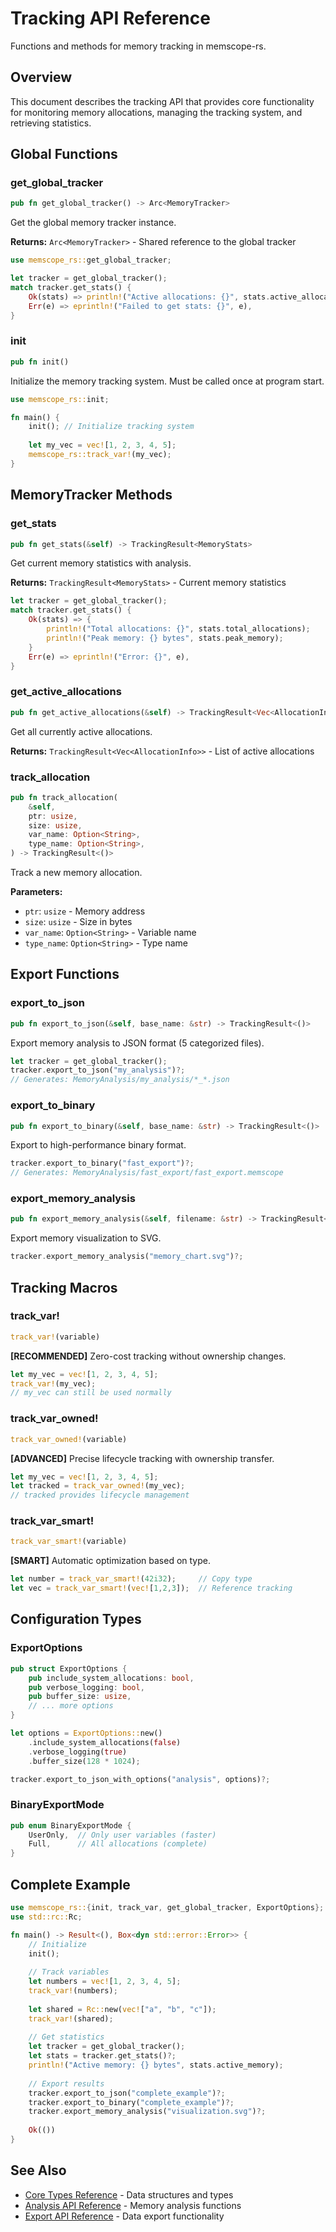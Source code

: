 # Tracking API Reference

Functions and methods for memory tracking in memscope-rs.

## Overview

This document describes the tracking API that provides core functionality for monitoring memory allocations, managing the tracking system, and retrieving statistics.

## Global Functions

### get_global_tracker

```rust
pub fn get_global_tracker() -> Arc<MemoryTracker>
```

Get the global memory tracker instance.

**Returns:** `Arc<MemoryTracker>` - Shared reference to the global tracker

```rust
use memscope_rs::get_global_tracker;

let tracker = get_global_tracker();
match tracker.get_stats() {
    Ok(stats) => println!("Active allocations: {}", stats.active_allocations),
    Err(e) => eprintln!("Failed to get stats: {}", e),
}
```

### init

```rust
pub fn init()
```

Initialize the memory tracking system. Must be called once at program start.

```rust
use memscope_rs::init;

fn main() {
    init(); // Initialize tracking system
    
    let my_vec = vec![1, 2, 3, 4, 5];
    memscope_rs::track_var!(my_vec);
}
```

## MemoryTracker Methods

### get_stats

```rust
pub fn get_stats(&self) -> TrackingResult<MemoryStats>
```

Get current memory statistics with analysis.

**Returns:** `TrackingResult<MemoryStats>` - Current memory statistics

```rust
let tracker = get_global_tracker();
match tracker.get_stats() {
    Ok(stats) => {
        println!("Total allocations: {}", stats.total_allocations);
        println!("Peak memory: {} bytes", stats.peak_memory);
    }
    Err(e) => eprintln!("Error: {}", e),
}
```

### get_active_allocations

```rust
pub fn get_active_allocations(&self) -> TrackingResult<Vec<AllocationInfo>>
```

Get all currently active allocations.

**Returns:** `TrackingResult<Vec<AllocationInfo>>` - List of active allocations

### track_allocation

```rust
pub fn track_allocation(
    &self,
    ptr: usize,
    size: usize,
    var_name: Option<String>,
    type_name: Option<String>,
) -> TrackingResult<()>
```

Track a new memory allocation.

**Parameters:**
- `ptr`: `usize` - Memory address
- `size`: `usize` - Size in bytes
- `var_name`: `Option<String>` - Variable name
- `type_name`: `Option<String>` - Type name

## Export Functions

### export_to_json

```rust
pub fn export_to_json(&self, base_name: &str) -> TrackingResult<()>
```

Export memory analysis to JSON format (5 categorized files).

```rust
let tracker = get_global_tracker();
tracker.export_to_json("my_analysis")?;
// Generates: MemoryAnalysis/my_analysis/*_*.json
```

### export_to_binary

```rust
pub fn export_to_binary(&self, base_name: &str) -> TrackingResult<()>
```

Export to high-performance binary format.

```rust
tracker.export_to_binary("fast_export")?;
// Generates: MemoryAnalysis/fast_export/fast_export.memscope
```

### export_memory_analysis

```rust
pub fn export_memory_analysis(&self, filename: &str) -> TrackingResult<()>
```

Export memory visualization to SVG.

```rust
tracker.export_memory_analysis("memory_chart.svg")?;
```

## Tracking Macros

### track_var!

```rust
track_var!(variable)
```

**[RECOMMENDED]** Zero-cost tracking without ownership changes.

```rust
let my_vec = vec![1, 2, 3, 4, 5];
track_var!(my_vec);
// my_vec can still be used normally
```

### track_var_owned!

```rust
track_var_owned!(variable)
```

**[ADVANCED]** Precise lifecycle tracking with ownership transfer.

```rust
let my_vec = vec![1, 2, 3, 4, 5];
let tracked = track_var_owned!(my_vec);
// tracked provides lifecycle management
```

### track_var_smart!

```rust
track_var_smart!(variable)
```

**[SMART]** Automatic optimization based on type.

```rust
let number = track_var_smart!(42i32);     // Copy type
let vec = track_var_smart!(vec![1,2,3]);  // Reference tracking
```

## Configuration Types

### ExportOptions

```rust
pub struct ExportOptions {
    pub include_system_allocations: bool,
    pub verbose_logging: bool,
    pub buffer_size: usize,
    // ... more options
}
```

```rust
let options = ExportOptions::new()
    .include_system_allocations(false)
    .verbose_logging(true)
    .buffer_size(128 * 1024);

tracker.export_to_json_with_options("analysis", options)?;
```

### BinaryExportMode

```rust
pub enum BinaryExportMode {
    UserOnly,  // Only user variables (faster)
    Full,      // All allocations (complete)
}
```

## Complete Example

```rust
use memscope_rs::{init, track_var, get_global_tracker, ExportOptions};
use std::rc::Rc;

fn main() -> Result<(), Box<dyn std::error::Error>> {
    // Initialize
    init();
    
    // Track variables
    let numbers = vec![1, 2, 3, 4, 5];
    track_var!(numbers);
    
    let shared = Rc::new(vec!["a", "b", "c"]);
    track_var!(shared);
    
    // Get statistics
    let tracker = get_global_tracker();
    let stats = tracker.get_stats()?;
    println!("Active memory: {} bytes", stats.active_memory);
    
    // Export results
    tracker.export_to_json("complete_example")?;
    tracker.export_to_binary("complete_example")?;
    tracker.export_memory_analysis("visualization.svg")?;
    
    Ok(())
}
```

## See Also

- [Core Types Reference](core-types.md) - Data structures and types
- [Analysis API Reference](analysis-api.md) - Memory analysis functions
- [Export API Reference](export-api.md) - Data export functionality